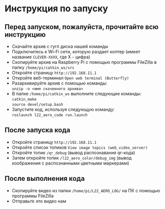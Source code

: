 # Инструкция по запуску
## Перед запуском, пожалуйста, прочитайте всю инструкцию  

- Скачайте архив с гугл диска нашей команды  
- Подключитесь к Wi-Fi сети, которую раздает коптер (имеет название `CLEVER-XXXX`, где X - цифра)  
- Скопируйте архив на Raspberry Pi с помощью программы FileZilla в папку `/home/pi/catkin_ws/src`  
- Откройте страницу `http://192.168.11.1`  
- Откройте веб-терминал `Open web terminal (Butterfly)` 
- Разархивируйте архив с помощью команды:  
`unzip -o <имя скаченного архива>`
- В папке `/home/pi/catkin_ws` выполните следующие команды:  
`catkin_make`  
`source devel/setup.bash`  
- Запустите код, используя следующую команду:  
`roslaunch l22_aero_code run.launch`  

## После запуска кода
- Откройте страницу `http://192.168.11.1`
- Откройте список топиков `View image topics (web_video_server)`
- Откройте топик `/qr_debug` (вывод распознавания qr-кода)  
- Затем откройте топик `/l22_aero_color/debug_img` (вывод изображения с распознанными цветными маркерами)  

## После выполнения кода
- Скопируйте видео из папки `/home/pi/L22_AERO_LOG/` на ПК с помощью программы FileZilla  
- Отправьте это видео нам